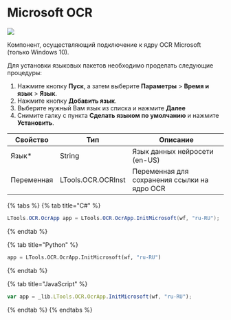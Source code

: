 # Microsoft OCR

![](../../resources/basic/ocr/image-(263).png)

Компонент, осуществляющий подключение к ядру OCR Microsoft (только Windows 10).

Для установки языковых пакетов необходимо проделать следующие процедуры:

1. &#x20;Нажмите кнопку **Пуск**, а затем выберите **Параметры** > **Время и язык** > **Язык**.
2. Нажмите кнопку  **Добавить язык**.
3. Выберите нужный Вам язык из списка и нажмите **Далее**
4. Снимите галку с пункта **Сделать языком по умолчанию** и нажмите **Установить**.

| Свойство   | Тип                | Описание                                     |
| ---------- | ------------------ | -------------------------------------------- |
| Язык\*     | String             | Язык данных нейросети (en-US)                |
| Переменная | LTools.OCR.OCRInst | Переменная для сохранения ссылки на ядро OCR |

{% tabs %}
{% tab title="C#" %}
```csharp
LTools.OCR.OcrApp app = LTools.OCR.OcrApp.InitMicrosoft(wf, "ru-RU");
```
{% endtab %}

{% tab title="Python" %}
```python
app = LTools.OCR.OcrApp.InitMicrosoft(wf, "ru-RU")
```
{% endtab %}

{% tab title="JavaScript" %}
```javascript
var app = _lib.LTools.OCR.OcrApp.InitMicrosoft(wf, "ru-RU");
```
{% endtab %}
{% endtabs %}

